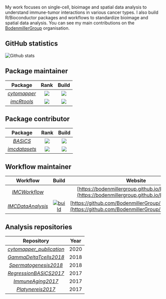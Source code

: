 My work focuses on single-cell, bioimage and spatial data analysis to understand immune-tumor interactions in various cancer types. 
I also build R/Bioconductor packages and workflows to standardize bioimage and spatial data analysis. You can see my main contributions on the [BodenmillerGroup](https://github.com/BodenmillerGroup) organisation.

## GitHub statistics

![Github stats](https://github-readme-stats.vercel.app/api?username=nilseling&show_icons=true&hide_border=true&count_private=true)

## Package maintainer

| Package | Rank | Build |
|:----------------:|:----------------:|:----------------:|
| [_cytomapper_](https://github.com/BodenmillerGroup/cytomapper) | [![](https://www.bioconductor.org/shields/downloads/release/cytomapper.svg)](https://bioconductor.org/packages/stats/bioc/cytomapper/) |[![](http://bioconductor.org/shields/build/release/bioc/cytomapper.svg)](http://bioconductor.org/checkResults/release/bioc-LATEST/cytomapper) |
| [_imcRtools_](https://github.com/BodenmillerGroup/imcRtools) | [![](https://www.bioconductor.org/shields/downloads/release/imcRtools.svg)](https://bioconductor.org/packages/stats/bioc/imcRtools/) |[![](http://bioconductor.org/shields/build/release/bioc/imcRtools.svg)](http://bioconductor.org/checkResults/release/bioc-LATEST/imcRtools) |

## Package contributor

| Package | Rank | Build |
|:----------------:|:----------------:|:----------------:|
| [_BASiCS_](https://github.com/BodenmillerGroup/BASiCS) | [![](https://www.bioconductor.org/shields/downloads/release/BASiCS.svg)](https://bioconductor.org/packages/stats/bioc/BASiCS/) |[![](http://bioconductor.org/shields/build/release/bioc/BASiCS.svg)](http://bioconductor.org/checkResults/release/bioc-LATEST/BASiCS) |
| [_imcdatasets_](https://github.com/BodenmillerGroup/imcdatasets) | [![](https://www.bioconductor.org/shields/downloads/release/imcdatasets.svg)](https://bioconductor.org/packages/stats/bioc/imcdatasets/) |[![](https://bioconductor.org/shields/build/release/data-experiment/imcdatasets.svg)](https://bioconductor.org/checkResults/release/data-experiment-LATEST/imcdatasets/) |

## Workflow maintainer

| Workflow | Build | Website |
|:----------------:|:----------------:|:----------------:|
| [_IMCWorkflow_](https://github.com/BodenmillerGroup/IMCWorkflow) |  |[https://bodenmillergroup.github.io/IMCWorkflow/](https://bodenmillergroup.github.io/IMCWorkflow/) |
| [_IMCDataAnalysis_](https://github.com/BodenmillerGroup/IMCDataAnalysis) | [![build](https://github.com/BodenmillerGroup/IMCDataAnalysis/actions/workflows/build.yml/badge.svg)](https://github.com/BodenmillerGroup/IMCDataAnalysis/actions/workflows/build.yml) |[https://github.com/BodenmillerGroup/IMCDataAnalysis](https://github.com/BodenmillerGroup/IMCDataAnalysis) |

## Analysis repositories

| Repository | Year | 
|:----------------:|:----------------:|
| [_cytomapper_publication_](https://github.com/BodenmillerGroup/cytomapper_publication) |  2020 |
| [_GammaDeltaTcells2018_](https://github.com/MarioniLab/GammaDeltaTcells2018) | 2018 |
| [_Spermatogenesis2018_](https://github.com/MarioniLab/Spermatogenesis2018) |  2018 |
| [_RegressionBASiCS2017_](https://github.com/MarioniLab/RegressionBASiCS2017) |  2017 |
| [_ImmuneAging2017_](https://github.com/MarioniLab/ImmuneAging2017) | 2017 |
| [_Platynereis2017_](https://github.com/MarioniLab/Platynereis2017) | 2017 |




